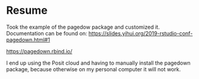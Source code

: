 # Resume

Took the example of the pagedow package and customized it. Documentation can be found on:
https://slides.yihui.org/2019-rstudio-conf-pagedown.html#1


https://pagedown.rbind.io/

I end up using the Posit cloud and having to manually install the pagedown package, because otherwise on my personal computer it will not work.
